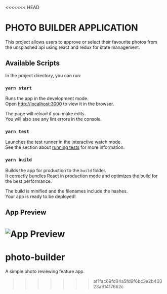 <<<<<<< HEAD
# PHOTO BUILDER APPLICATION

This project allows users to approve or select their favourite photos from the unsplashed api using react and redux for state management.

## Available Scripts

In the project directory, you can run:

### `yarn start`

Runs the app in the development mode.\
Open [http://localhost:3000](http://localhost:3000) to view it in the browser.

The page will reload if you make edits.\
You will also see any lint errors in the console.

### `yarn test`

Launches the test runner in the interactive watch mode.\
See the section about [running tests](https://facebook.github.io/create-react-app/docs/running-tests) for more information.

### `yarn build`

Builds the app for production to the `build` folder.\
It correctly bundles React in production mode and optimizes the build for the best performance.

The build is minified and the filenames include the hashes.\
Your app is ready to be deployed!

## App Preview

![App Preview](preview.jiff)
=======
# photo-builder
A simple photo reviewing feature app.
>>>>>>> af1fac69fd94a5fd9f6bc3e2b40323a91417662c
